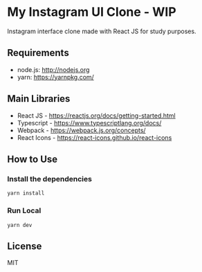 # My Instagram UI Clone - WIP
Instagram interface clone made with React JS for study purposes.

## Requirements
* node.js: <http://nodejs.org>
* yarn: <https://yarnpkg.com/>

## Main Libraries
* React JS - <https://reactjs.org/docs/getting-started.html>
* Typescript - <https://www.typescriptlang.org/docs/>
* Webpack - <https://webpack.js.org/concepts/>
* React Icons - <https://react-icons.github.io/react-icons>

## How to Use

### Install the dependencies
```
yarn install
```
### Run Local
```
yarn dev
```

## License
MIT
